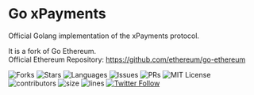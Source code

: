# Go xPayments
Official Golang implementation of the xPayments protocol.

It is a fork of Go Ethereum.<br>
Official Ethereum Repository: https://github.com/ethereum/go-ethereum<br>

![Forks](https://img.shields.io/github/forks/xpaymentsorg/go-xpayments?style=social)
![Stars](https://img.shields.io/github/stars/xpaymentsorg/go-xpayments?style=social)
![Languages](https://img.shields.io/github/languages/count/xpaymentsorg/go-xpayments) 
![Issues](https://img.shields.io/github/issues/xpaymentsorg/go-xpayments) 
![PRs](https://img.shields.io/github/issues-pr-raw/xpaymentsorg/go-xpayments) 
![MIT License](https://img.shields.io/github/license/xpaymentsorg/go-xpayments)
![contributors](https://img.shields.io/github/contributors-anon/xpaymentsorg/go-xpayments) 
![size](https://img.shields.io/github/languages/code-size/xpaymentsorg/go-xpayments) 
![lines](https://img.shields.io/tokei/lines/github/xpaymentsorg/go-xpayments)
[![Twitter Follow](https://img.shields.io/twitter/follow/xPaymentsOrg.svg?style=social)](https://twitter.com/xpaymentsorg)
